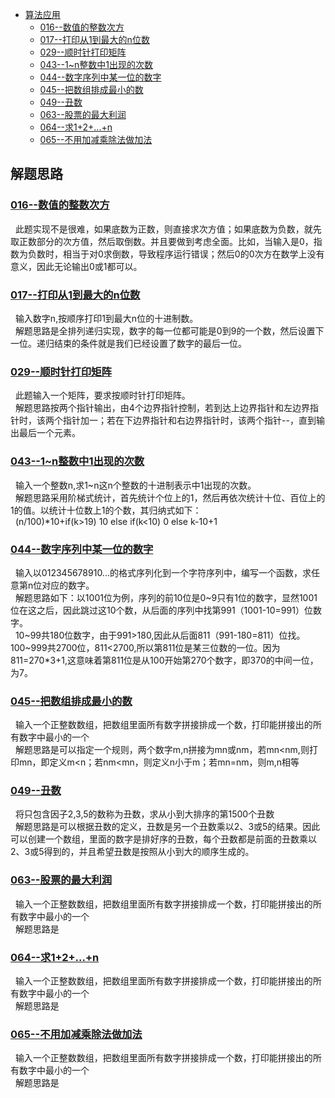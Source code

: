 * [算法应用](/src/Alg_Question)
    * [016--数值的整数次方](Solution016.java)
    * [017--打印从1到最大的n位数](Solution017.java)
    * [029--顺时针打印矩阵](Solution029.java)
    * [043--1\~n整数中1出现的次数](Solution043.java)
    * [044--数字序列中某一位的数字](Solution044.java)
    * [045--把数组排成最小的数](Solution045.java)
    * [049--丑数](Solution049.java)
    * [063--股票的最大利润](Solution063.java)
    * [064--求1+2+...+n](Solution064.java)
    * [065--不用加减乘除法做加法](Solution065.java)
    





解题思路
------
### [016--数值的整数次方](Solution016.java)
&nbsp;&nbsp;此题实现不是很难，如果底数为正数，则直接求次方值；如果底数为负数，就先取正数部分的次方值，然后取倒数。并且要做到考虑全面。比如，当输入是0，指数为负数时，相当于对0求倒数，导致程序运行错误；然后0的0次方在数学上没有意义，因此无论输出0或1都可以。<br>


### [017--打印从1到最大的n位数](Solution017.java)
&nbsp;&nbsp;输入数字n,按顺序打印1到最大n位的十进制数。<br>
&nbsp;&nbsp;解题思路是全排列递归实现，数字的每一位都可能是0到9的一个数，然后设置下一位。递归结束的条件就是我们已经设置了数字的最后一位。<br>


### [029--顺时针打印矩阵](Solution029.java)
&nbsp;&nbsp;此题输入一个矩阵，要求按顺时针打印矩阵。<br>
&nbsp;&nbsp;解题思路按两个指针输出，由4个边界指针控制，若到达上边界指针和左边界指针时，该两个指针加一；若在下边界指针和右边界指针时，该两个指针--，直到输出最后一个元素。<br>


### [043--1\~n整数中1出现的次数](Solution043.java)
&nbsp;&nbsp;输入一个整数n,求1~n这n个整数的十进制表示中1出现的次数。<br>
&nbsp;&nbsp;解题思路采用阶梯式统计，首先统计个位上的1，然后再依次统计十位、百位上的1的值。以统计十位数上1的个数，其归纳式如下：<br>
&nbsp;&nbsp;(n/100)\*10+if(k>19) 10 else if(k<10) 0 else k-10+1<br>


### [044--数字序列中某一位的数字](Solution044.java)
&nbsp;&nbsp;输入以012345678910...的格式序列化到一个字符序列中，编写一个函数，求任意第n位对应的数字。<br>
&nbsp;&nbsp;解题思路如下：以1001位为例，序列的前10位是0\~9只有1位的数字，显然1001位在这之后，因此跳过这10个数，从后面的序列中找第991（1001\-10=991）位数字。<br>
&nbsp;&nbsp;10~99共180位数字，由于991>180,因此从后面811（991-180=811）位找。100\~999共2700位，811<2700,所以第811位是某三位数的一位。因为811=270\*3+1,这意味着第811位是从100开始第270个数字，即370的中间一位，为7。<br>


### [045--把数组排成最小的数](Solution045.java)
&nbsp;&nbsp;输入一个正整数数组，把数组里面所有数字拼接排成一个数，打印能拼接出的所有数字中最小的一个<br>
&nbsp;&nbsp;解题思路是可以指定一个规则，两个数字m,n拼接为mn或nm，若mn<nm,则打印mn，即定义m<n；若nm<mn，则定义n小于m；若mn=nm，则m,n相等<br>


### [049--丑数](Solution049.java)
&nbsp;&nbsp;将只包含因子2,3,5的数称为丑数，求从小到大排序的第1500个丑数<br>
&nbsp;&nbsp;解题思路是可以根据丑数的定义，丑数是另一个丑数乘以2、3或5的结果。因此可以创建一个数组，里面的数字是排好序的丑数，每个丑数都是前面的丑数乘以2、3或5得到的，并且希望丑数是按照从小到大的顺序生成的。<br>




### [063--股票的最大利润](Solution063.java)
&nbsp;&nbsp;输入一个正整数数组，把数组里面所有数字拼接排成一个数，打印能拼接出的所有数字中最小的一个<br>
&nbsp;&nbsp;解题思路是<br>



### [064--求1+2+...+n](Solution064.java)
&nbsp;&nbsp;输入一个正整数数组，把数组里面所有数字拼接排成一个数，打印能拼接出的所有数字中最小的一个<br>
&nbsp;&nbsp;解题思路是<br>



### [065--不用加减乘除法做加法](Solution065.java)
&nbsp;&nbsp;输入一个正整数数组，把数组里面所有数字拼接排成一个数，打印能拼接出的所有数字中最小的一个<br>
&nbsp;&nbsp;解题思路是<br>


